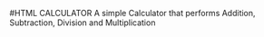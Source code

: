 #HTML CALCULATOR
A simple Calculator that performs Addition, Subtraction, Division and Multiplication
